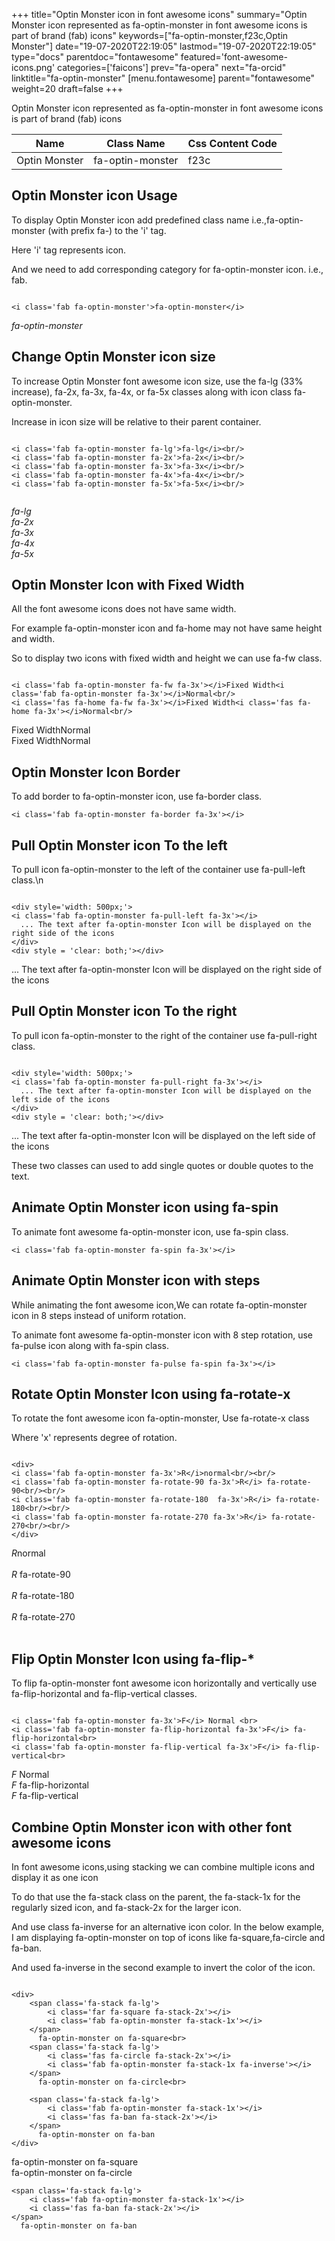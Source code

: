 +++
title="Optin Monster icon in font awesome icons"
summary="Optin Monster icon represented as fa-optin-monster in font awesome icons is part of brand (fab) icons"
keywords=["fa-optin-monster,f23c,Optin Monster"]
date="19-07-2020T22:19:05"
lastmod="19-07-2020T22:19:05"
type="docs"
parentdoc="fontawesome"
featured='font-awesome-icons.png'
categories=['faicons']
prev="fa-opera"
next="fa-orcid"
linktitle="fa-optin-monster"
[menu.fontawesome]
parent="fontawesome"
weight=20
draft=false
+++


Optin Monster icon represented as fa-optin-monster in font awesome icons is part of brand (fab) icons

<div class='table-responsive'><table class='table'><thead><tr><th>Name</th><th>Class Name</th><th>Css Content Code</th></tr></thead><tbody><tr><td>Optin Monster</td><td>fa-optin-monster</td><td>f23c</td></tr></tbody></table></div>



## Optin Monster icon Usage

To display Optin Monster icon add predefined class name i.e.,fa-optin-monster (with prefix fa-) to the 'i' tag.

Here 'i' tag represents icon.

And we need to add corresponding category for fa-optin-monster icon. i.e., fab.


```

<i class='fab fa-optin-monster'>fa-optin-monster</i>
```

<i class='fab fa-optin-monster'>fa-optin-monster</i>




## Change Optin Monster icon size
To increase Optin Monster font awesome icon size, use the fa-lg (33% increase), fa-2x, fa-3x, fa-4x, or fa-5x classes along with icon class fa-optin-monster.

Increase in icon size will be relative to their parent container. 

```

<i class='fab fa-optin-monster fa-lg'>fa-lg</i><br/>
<i class='fab fa-optin-monster fa-2x'>fa-2x</i><br/>
<i class='fab fa-optin-monster fa-3x'>fa-3x</i><br/>
<i class='fab fa-optin-monster fa-4x'>fa-4x</i><br/>
<i class='fab fa-optin-monster fa-5x'>fa-5x</i><br/>
            
```

<i class='fab fa-optin-monster fa-lg'>fa-lg</i><br/>
<i class='fab fa-optin-monster fa-2x'>fa-2x</i><br/>
<i class='fab fa-optin-monster fa-3x'>fa-3x</i><br/>
<i class='fab fa-optin-monster fa-4x'>fa-4x</i><br/>
<i class='fab fa-optin-monster fa-5x'>fa-5x</i><br/>
            



## Optin Monster Icon with Fixed Width 

All the font awesome icons does not have same width.

For example fa-optin-monster icon and fa-home may not have same height and width.

So to display two icons with fixed width and height we can use fa-fw class.


```

<i class='fab fa-optin-monster fa-fw fa-3x'></i>Fixed Width<i class='fab fa-optin-monster fa-3x'></i>Normal<br/>
<i class='fas fa-home fa-fw fa-3x'></i>Fixed Width<i class='fas fa-home fa-3x'></i>Normal<br/>
```

<i class='fab fa-optin-monster fa-fw fa-3x'></i>Fixed Width<i class='fab fa-optin-monster fa-3x'></i>Normal<br/>
<i class='fas fa-home fa-fw fa-3x'></i>Fixed Width<i class='fas fa-home fa-3x'></i>Normal<br/>



## Optin Monster Icon Border 

To add border to fa-optin-monster icon, use fa-border class.


```
<i class='fab fa-optin-monster fa-border fa-3x'></i>

```
<i class='fab fa-optin-monster fa-border fa-3x'></i>





## Pull Optin Monster icon To the left

To pull icon fa-optin-monster to the left of the container use fa-pull-left class.\n

```

<div style='width: 500px;'>
<i class='fab fa-optin-monster fa-pull-left fa-3x'></i>
  ... The text after fa-optin-monster Icon will be displayed on the right side of the icons
</div>
<div style = 'clear: both;'></div>
```

<div style='width: 500px;'>
<i class='fab fa-optin-monster fa-pull-left fa-3x'></i>
  ... The text after fa-optin-monster Icon will be displayed on the right side of the icons
</div>
<div style = 'clear: both;'></div>




## Pull Optin Monster icon To the right
To pull icon fa-optin-monster to the right of the container use fa-pull-right class.

```

<div style='width: 500px;'>
<i class='fab fa-optin-monster fa-pull-right fa-3x'></i>
  ... The text after fa-optin-monster Icon will be displayed on the left side of the icons
</div>
<div style = 'clear: both;'></div>
```

<div style='width: 500px;'>
<i class='fab fa-optin-monster fa-pull-right fa-3x'></i>
  ... The text after fa-optin-monster Icon will be displayed on the left side of the icons
</div>
<div style = 'clear: both;'></div>

These two classes can used to add single quotes or double quotes to the text.


## Animate Optin Monster icon using fa-spin
To animate font awesome fa-optin-monster icon, use fa-spin class.

```
<i class='fab fa-optin-monster fa-spin fa-3x'></i>
```
<i class='fab fa-optin-monster fa-spin fa-3x'></i>




## Animate Optin Monster icon with steps
While animating the font awesome icon,We can rotate fa-optin-monster icon in 8 steps instead of uniform rotation.

To animate font awesome fa-optin-monster icon with 8 step rotation, use fa-pulse icon along with fa-spin class.


```
<i class='fab fa-optin-monster fa-pulse fa-spin fa-3x'></i>

```
<i class='fab fa-optin-monster fa-pulse fa-spin fa-3x'></i>





## Rotate Optin Monster Icon using fa-rotate-x
To rotate the font awesome icon fa-optin-monster, Use fa-rotate-x class

Where 'x' represents degree of rotation.


```

<div>
<i class='fab fa-optin-monster fa-3x'>R</i>normal<br/><br/>
<i class='fab fa-optin-monster fa-rotate-90 fa-3x'>R</i> fa-rotate-90<br/><br/> 
<i class='fab fa-optin-monster fa-rotate-180  fa-3x'>R</i> fa-rotate-180<br/><br/> 
<i class='fab fa-optin-monster fa-rotate-270 fa-3x'>R</i> fa-rotate-270<br/><br/>
</div>
```

<div>
<i class='fab fa-optin-monster fa-3x'>R</i>normal<br/><br/>
<i class='fab fa-optin-monster fa-rotate-90 fa-3x'>R</i> fa-rotate-90<br/><br/> 
<i class='fab fa-optin-monster fa-rotate-180  fa-3x'>R</i> fa-rotate-180<br/><br/> 
<i class='fab fa-optin-monster fa-rotate-270 fa-3x'>R</i> fa-rotate-270<br/><br/>
</div>




## Flip Optin Monster Icon using fa-flip-*
To flip fa-optin-monster font awesome icon horizontally and vertically use fa-flip-horizontal and fa-flip-vertical classes. 

```

<i class='fab fa-optin-monster fa-3x'>F</i> Normal <br>
<i class='fab fa-optin-monster fa-flip-horizontal fa-3x'>F</i> fa-flip-horizontal<br>
<i class='fab fa-optin-monster fa-flip-vertical fa-3x'>F</i> fa-flip-vertical<br>
```

<i class='fab fa-optin-monster fa-3x'>F</i> Normal <br>
<i class='fab fa-optin-monster fa-flip-horizontal fa-3x'>F</i> fa-flip-horizontal<br>
<i class='fab fa-optin-monster fa-flip-vertical fa-3x'>F</i> fa-flip-vertical<br>




## Combine Optin Monster icon with other font awesome icons
In font awesome icons,using stacking we can combine multiple icons and display it as one icon 

To do that use the fa-stack class on the parent, the fa-stack-1x for the regularly sized icon, and fa-stack-2x for the larger icon.

And use class fa-inverse for an alternative icon color. 
In the below example, I am displaying fa-optin-monster on top of icons like fa-square,fa-circle and fa-ban.

And used fa-inverse in the second example to invert the color of the icon.

```

<div>
    <span class='fa-stack fa-lg'>
        <i class='far fa-square fa-stack-2x'></i>
        <i class='fab fa-optin-monster fa-stack-1x'></i>
    </span>
      fa-optin-monster on fa-square<br>
    <span class='fa-stack fa-lg'>
        <i class='fas fa-circle fa-stack-2x'></i>
        <i class='fab fa-optin-monster fa-stack-1x fa-inverse'></i>
    </span>
      fa-optin-monster on fa-circle<br>

    <span class='fa-stack fa-lg'>
        <i class='fab fa-optin-monster fa-stack-1x'></i>
        <i class='fas fa-ban fa-stack-2x'></i>
    </span>
      fa-optin-monster on fa-ban
</div>
```

<div>
    <span class='fa-stack fa-lg'>
        <i class='far fa-square fa-stack-2x'></i>
        <i class='fab fa-optin-monster fa-stack-1x'></i>
    </span>
      fa-optin-monster on fa-square<br>
    <span class='fa-stack fa-lg'>
        <i class='fas fa-circle fa-stack-2x'></i>
        <i class='fab fa-optin-monster fa-stack-1x fa-inverse'></i>
    </span>
      fa-optin-monster on fa-circle<br>

    <span class='fa-stack fa-lg'>
        <i class='fab fa-optin-monster fa-stack-1x'></i>
        <i class='fas fa-ban fa-stack-2x'></i>
    </span>
      fa-optin-monster on fa-ban
</div>







